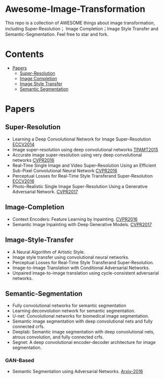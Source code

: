 # Awesome-Image-Transformation

This repo is a collection of AWESOME things about image transformation, including Super-Resolution； Image Completion；Image Style Transfer and Semantic-Segmentation. Feel free to star and fork.

# Contents
- [Papers](#Papers)
  - [Super-Resolution](#Super-Resolution)
  - [Image Completion](#Image-Completion)
  - [Image Style Transfer](#Image-Style-Transfer)
  - [Semantic Segmentation](#Semantic-Segmentation)

 


# Papers
## Super-Resolution
* Learning a Deep Convolutional Network for Image Super-Resolution [ECCV2014](https://www.researchgate.net/profile/Chen_Change_Loy/publication/264552416_Lecture_Notes_in_Computer_Science/links/53e583e50cf25d674e9c280e.pdf)
* Image super-resolution using deep convolutional networks [TPAMT2015](https://arxiv.org/pdf/1501.00092.pdf)
* Accurate image super-resolution using very deep convolutional networks [CVPR2016](https://www.cv-foundation.org/openaccess/content_cvpr_2016/papers/Kim_Accurate_Image_Super-Resolution_CVPR_2016_paper.pdf)
* Real-Time Single Image and Video Super-Resolution Using an Efficient Sub-Pixel Convolutional Neural Network [CVPR2016](https://www.cv-foundation.org/openaccess/content_cvpr_2016/papers/Shi_Real-Time_Single_Image_CVPR_2016_paper.pdf)
* Perceptual Losses for Real-Time Style Transferand Super-Resolution [ECCV2016](https://arxiv.org/pdf/1603.08155.pdf%7C)
* Photo-Realistic Single Image Super-Resolution Using a Generative Adversarial Network. [CVPR2017](http://openaccess.thecvf.com/content_cvpr_2017/papers/Ledig_Photo-Realistic_Single_Image_CVPR_2017_paper.pdf)



## Image-Completion
* Context Encoders: Feature Learning by Inpainting. [CVPR2016](https://www.cv-foundation.org/openaccess/content_cvpr_2016/papers/Pathak_Context_Encoders_Feature_CVPR_2016_paper.pdf)
* Semantic Image Inpainting with Deep Generative Models. [CVPR2017](http://openaccess.thecvf.com/content_cvpr_2017/papers/Yeh_Semantic_Image_Inpainting_CVPR_2017_paper.pdf)


## Image-Style-Transfer
* A Neural Algorithm of Artistic Style.
* Image style transfer using convolutional neural networks.
* Perceptual Losses for Real-Time Style Transferand Super-Resolution.
* Image-to-Image Translation with Conditional Adversarial Networks.
* Unpaired image-to-image translation using cycle-consistent adversarial networks.

## Semantic-Segmentation
* Fully convolutional networks for semantic segmentation
* Learning deconvolution network for semantic segmentation.
* U-net: Convolutional networks for biomedical image segmentation.
* Semantic image segmentation with deep convolutional nets and fully connected crfs.
* Deeplab: Semantic image segmentation with deep convolutional nets, atrous convolution, and fully connected crfs.
* Segnet: A deep convolutional encoder-decoder architecture for image segmentation.
### GAN-Based
* Semantic Segmentation using Adversarial Networks. [Arxiv-2016](https://arxiv.org/pdf/1611.08408.pdf)

